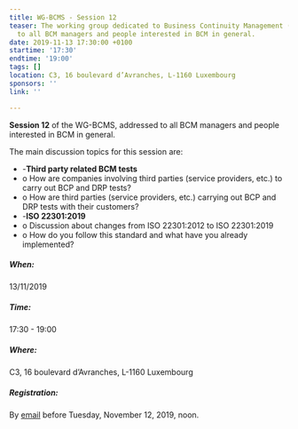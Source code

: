 ```yaml
---
title: WG-BCMS - Session 12
teaser: The working group dedicated to Business Continuity Management (BCMS) is addressed
  to all BCM managers and people interested in BCM in general.
date: 2019-11-13 17:30:00 +0100
startime: '17:30'
endtime: '19:00'
tags: []
location: C3, 16 boulevard d’Avranches, L-1160 Luxembourg
sponsors: ''
link: ''

---
```

**Session 12** of the WG-BCMS, addressed to all BCM managers and people interested in BCM in general. 

The main discussion topics for this session are:

* -**Third party related BCM tests**
* o How are companies involving third parties (service providers, etc.) to carry out BCP and DRP tests?
* o How are third parties (service providers, etc.) carrying out BCP and DRP tests with their customers?
* -**ISO 22301:2019**
* o Discussion about changes from ISO 22301:2012 to ISO 22301:2019
* o How do you follow this standard and what have you already implemented?

##### When:

13/11/2019

##### Time:

17:30 - 19:00

##### Where:

C3, 16 boulevard d’Avranches, L-1160 Luxembourg

##### Registration:

By [email](mailto:secgen@clusil.lu) before Tuesday, November 12, 2019, noon.